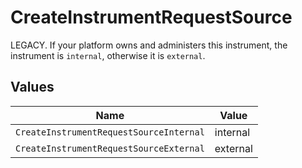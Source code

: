 # CreateInstrumentRequestSource

LEGACY. If your platform owns and administers this instrument, the instrument is `internal`, otherwise it is `external`.


## Values

| Name                                    | Value                                   |
| --------------------------------------- | --------------------------------------- |
| `CreateInstrumentRequestSourceInternal` | internal                                |
| `CreateInstrumentRequestSourceExternal` | external                                |